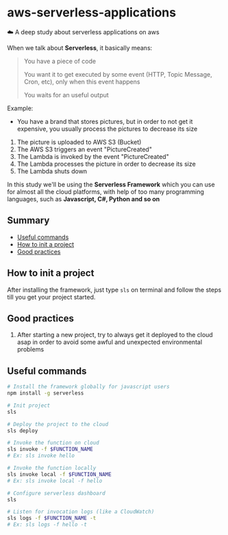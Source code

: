# aws-serverless-applications
:cloud: A deep study about serverless applications on aws

When we talk about **Serverless**, it basically means:
> You have a piece of code
>
> You want it to get executed by some event (HTTP, Topic Message, Cron, etc), only when this event happens
>
> You waits for an useful output

Example: 
- You have a brand that stores pictures, but in order to not get it expensive, you usually process the pictures to decrease its size
1. The picture is uploaded to AWS S3 (Bucket)
2. The AWS S3 triggers an event "PictureCreated"
3. The Lambda is invoked by the event "PictureCreated"
4. The Lambda processes the picture in order to decrease its size
5. The Lambda shuts down

In this study we'll be using the **Serverless Framework** which you can use for almost all the cloud platforms, with help of too many programming languages, such as **Javascript, C#, Python and so on**

## Summary

- [ Useful commands ](#useful-commands)
- [ How to init a project ](#how-to-init-a-project)
- [ Good practices ](#good-practices)

<a name="how-to-init-a-project"></a>

## How to init a project

After installing the framework, just type ```sls``` on terminal and follow the steps till you get your project started.

<a name="good-practices"></a>

## Good practices

1. After starting a new project, try to always get it deployed to the cloud asap in order to avoid some awful and unexpected environmental problems

<a name="useful-commands"></a>

## Useful commands
```sh
# Install the framework globally for javascript users
npm install -g serverless

# Init project
sls

# Deploy the project to the cloud
sls deploy

# Invoke the function on cloud
sls invoke -f $FUNCTION_NAME
# Ex: sls invoke hello

# Invoke the function locally
sls invoke local -f $FUNCTION_NAME
# Ex: sls invoke local -f hello

# Configure serverless dashboard
sls

# Listen for invocation logs (like a CloudWatch)
sls logs -f $FUNCTION_NAME -t
# Ex: sls logs -f hello -t
```
